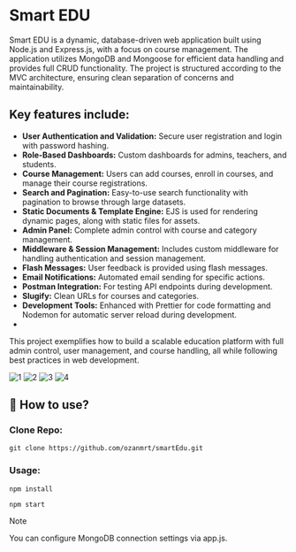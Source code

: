 # Smart EDU

Smart EDU is a dynamic, database-driven web application built using Node.js and Express.js, with a focus on course management. The application utilizes MongoDB and Mongoose for efficient data handling and provides full CRUD functionality. The project is structured according to the MVC architecture, ensuring clean separation of concerns and maintainability.


## Key features include:
- **User Authentication and Validation:** Secure user registration and login with password hashing.
- **Role-Based Dashboards:** Custom dashboards for admins, teachers, and students.
- **Course Management:** Users can add courses, enroll in courses, and manage their course registrations.
- **Search and Pagination:** Easy-to-use search functionality with pagination to browse through large datasets.
- **Static Documents & Template Engine:** EJS is used for rendering dynamic pages, along with static files for assets.
- **Admin Panel:** Complete admin control with course and category management.
- **Middleware & Session Management:** Includes custom middleware for handling authentication and session management.
- **Flash Messages:** User feedback is provided using flash messages.
- **Email Notifications:** Automated email sending for specific actions.
- **Postman Integration:** For testing API endpoints during development.
- **Slugify:** Clean URLs for courses and categories.
- **Development Tools:** Enhanced with Prettier for code formatting and Nodemon for automatic server reload during development.
- 
This project exemplifies how to build a scalable education platform with full admin control, user management, and course handling, all while following best practices in web development.

![1](https://github.com/user-attachments/assets/d912d839-27f8-419b-8355-ffe10925d7af)
![2](https://github.com/user-attachments/assets/47749a67-0a69-46df-ac7e-64e948ac78a5)
![3](https://github.com/user-attachments/assets/a5205579-0697-4bc5-9181-bf6dede0f5f9)
![4](https://github.com/user-attachments/assets/30ca20a4-bcb8-4889-b4c7-eabd08cf3ee6)



## 📂 How to use?

### Clone Repo:
```
git clone https://github.com/ozanmrt/smartEdu.git
```
### Usage:
```
npm install
```
```
npm start
```


> [!NOTE]
> You can configure MongoDB connection settings via app.js.
